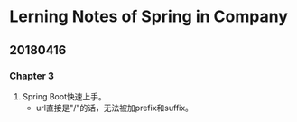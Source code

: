 # Lerning Notes of Spring in Company

## 20180416
### Chapter 3
1. Spring Boot快速上手。
    - url直接是"/"的话，无法被加prefix和suffix。
    











